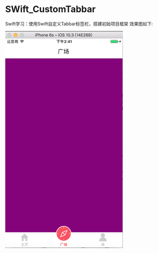 # SWift_CustomTabbar
Swift学习：使用Swift自定义Tabbar标签栏，搭建初始项目框架
效果图如下:

![image](https://github.com/DreamcoffeeZS/Swift_CustomTabbar/blob/master/Screenshots/screenshots1.png)
